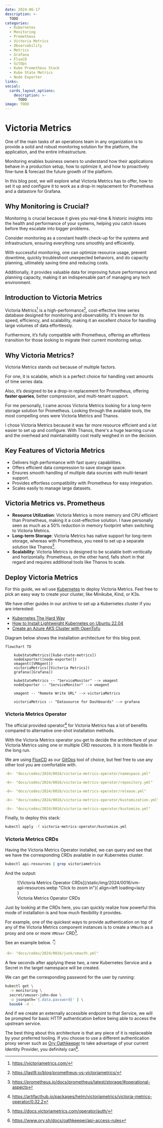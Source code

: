 ```yaml
---
date: 2024-06-17
description: >-
  TODO
categories:
  - Kubernetes
  - Monitoring
  - Prometheus
  - Victoria Metrics
  - Observability
  - Metrics
  - Grafana
  - FluxCD
  - GitOps
  - Kube Prometheus Stack
  - Kube State Metrics
  - Node Exporter
links:
social:
  cards_layout_options:
    description: >-
      TODO
image: TODO
---
```


# Victoria Metrics

<!--
VictoriaMetrics: The Ultimate Guide to High-Performance Monitoring
Top 10 Features of VictoriaMetrics You Need to Know
VictoriaMetrics vs. Prometheus: A Detailed Comparison
Getting Started with VictoriaMetrics: Installation and Setup
Why VictoriaMetrics is the Best Choice for Time Series Database
Scaling with VictoriaMetrics: Tips and Best Practices
How to Optimize Your Monitoring with VictoriaMetrics
VictoriaMetrics for Beginners: A Comprehensive Tutorial
Advanced Querying Techniques in VictoriaMetrics
VictoriaMetrics Performance Tuning: Expert Tips and Tricks
How VictoriaMetrics Can Be Your Drop-In Replacement for Prometheus
Unlocking the Power of VictoriaMetrics: A Prometheus Alternative
VictoriaMetrics vs. Prometheus: Why You Should Switch Today
Step-by-Step Guide to Migrating from Prometheus to VictoriaMetrics
VictoriaMetrics: Superior Performance and Scalability for Your Data
Transform Your Monitoring with VictoriaMetrics: A Prometheus Replacement
The Benefits of Using VictoriaMetrics Over Prometheus
How VictoriaMetrics Simplifies Time Series Data Management
Boost Your Monitoring Efficiency with VictoriaMetrics
VictoriaMetrics: The High-Performance Alternative to Prometheus
From Prometheus to VictoriaMetrics: A Seamless Transition Guide
Why VictoriaMetrics Is the Future of Time Series Databases
Optimizing Your Infrastructure with VictoriaMetrics
A Deep Dive into VictoriaMetrics: Features, Benefits, and Use Cases
VictoriaMetrics: The Scalable Solution for Large-Scale Monitoring
How to Get the Most Out of VictoriaMetrics for Your Monitoring Needs
The Ultimate Comparison: VictoriaMetrics vs. Prometheus
Leveraging VictoriaMetrics for Advanced Monitoring and Analytics
Why Developers Are Choosing VictoriaMetrics Over Prometheus
Effortless Monitoring with VictoriaMetrics: A Complete Guide
-->

One of the main tasks of an operations team in any organization is to provide a
solid and robust monitoring solution for the platform, the application, and the
entire infrastructure.

Monitoring enables business owners to understand how their applications behave
in a production setup, how to optimize it, and how to proactively fine-tune &
forecast the future growth of the platform.

In this blog post, we will explore what Victoria Metrics has to offer, how to
set it up and configure it to work as a drop-in replacement for Prometheus and
a datastore for Grafana.

<!-- more -->

## Why Monitoring is Crucial?

Monitoring is crucial because it gives you real-time & historic insights into
the health and performance of your systems, helping you catch issues before
they escalate into bigger problems.

Consider monitoring as a constant health check-up for the systems and
infrastructure, ensuring everything runs smoothly and efficiently.

With successful monitoring, one can optimize resource usage, prevent downtime,
quickly troubleshoot unexpected behaviors, and do capacity planning, ultimately
saving time and reducing costs.

Additionally, it provides valuable data for improving future performance and
planning capacity, making it an indispensable part of managing any tech
environment.

## Introduction to Victoria Metrics

Victoria Metrics[^vm] is a high-performance[^vm-perf], cost-effective time
series database designed for monitoring and observability. It's known for its
speed, efficiency, and scalability, making it an excellent choice for handling
large volumes of data effortlessly.

Furthermore, it’s fully compatible with Prometheus, offering an effortless
transition for those looking to migrate their current monitoring setup.

## Why Victoria Metrics?

Victoria Metrics stands out because of multiple factors.

For one, it is scalable, which is a perfect choice for handling vast amounts of
time series data.

Also, it’s designed to be a drop-in replacement for Prometheus, offering
**faster queries**, better compression, and multi-tenant support.

For me personally, I came across Victoria Metrics looking for a long-term
storage solution for Prometheus. Looking through the available tools, the most
compelling ones were Victoria Metrics and Thanos.

I chose Victoria Metrics because it was far more resource efficient and a lot
easier to set up and configure. With Thanos, there's a huge learning curve and
the overhead and maintainability cost really weighed in on the decision.

## Key Features of Victoria Metrics

- Delivers high performance with fast query capabilities.
- Offers efficient data compression to save storage space.
- Ensures smooth handling of multiple data sources with multi-tenant support.
- Provides effortless compatibility with Prometheus for easy integration.
- Scales easily to manage large datasets.

## Victoria Metrics vs. Prometheus

- **Resource Utilization**: Victoria Metrics is more memory and CPU efficient
  than Prometheus, making it a cost-effective solution. I have personally seen
  as much as a 50% reduction in memory footprint when switching to Victoria
  Metrics.
- **Long-term Storage**: Victoria Metrics has native support for long-term
  storage, whereas with Prometheus, you need to set up a separate solution like
  Thanos[^prometheus-long-term-storage].
- **Scalability**: Victoria Metrics is designed to be scalable both veritically
  and horizontally. Prometheus, on the other hand, falls short in that regard
  and requires additional tools like Thanos to scale.

## Deploy Victoria Metrics

For this guide, we wil use [Kubernetes](/category/kubernetes/) to deploy
Victoria Metrics. Feel free to pick an easy way to create your cluster, like
Minikube, Kind, or K3s.

We have other guides in our archive to set up a Kubernetes cluster if you are
interested:

- [Kubernetes The Hard Way](./0003-kubernetes-the-hard-way.md)
- [How to Install Lightweight Kubernetes on Ubuntu 22.04](0005-install-k3s-on-ubuntu22.md)
- [Create an Azure AKS Cluster with OpenTofu](./0009-external-secrets-aks-to-aws-ssm.md#step-0-setting-up-azure-managed-kubernetes-cluster)

Diagram below shows the installation architecture for this blog post.

```mermaid
flowchart TD

    kubeStateMetrics([kube-state-metrics])
    nodeExporter([node-exporter])
    vmagent([VMAgent])
    victoriaMetrics([Victoria Metrics])
    grafana([Grafana])

    kubeStateMetrics -- "ServiceMonitor" --> vmagent
    nodeExporter -- "ServiceMonitor" --> vmagent

    vmagent -- "Remote Write URL" --> victoriaMetrics

    victoriaMetrics -- "Datasource for Dashboards" --> grafana
```

### Victoria Metrics Operator

The official provided operator[^vm-operator] for Victoria Metrics has a lot of
benefits compared to alternative one-shot installation methods.

With the Victoria Metrics operator you get to decide the architecture of your
Victoria Metrics using one or multiple CRD resources. It is more flexible in
the long run.

We are using [FluxCD](/category/fluxcd/) as our [GitOps](/category/gitops/)
tool of choice, but feel free to use any other tool you are comfortable with.

```yaml title="victoria-metrics-operator/namespace.yml"
-8<- "docs/codes/2024/0016/victoria-metrics-operator/namespace.yml"
```

```yaml title="victoria-metrics-operator/repository.yml"
-8<- "docs/codes/2024/0016/victoria-metrics-operator/repository.yml"
```

```yaml title="victoria-metrics-operator/release.yml"
-8<- "docs/codes/2024/0016/victoria-metrics-operator/release.yml"
```

```yaml title="victoria-metrics-operator/kustomization.yml"
-8<- "docs/codes/2024/0016/victoria-metrics-operator/kustomization.yml"
```

```yaml title="victoria-metrics-operator/kustomize.yml"
-8<- "docs/codes/2024/0016/victoria-metrics-operator/kustomize.yml"
```

Finally, to deploy this stack:

```bash title="" linenums="0"
kubectl apply -f victoria-metrics-operator/kustomize.yml
```

### Victoria Metrics CRDs

Having the Victoria Metrics Operator installed, we can query and see that we
have the corresponding CRDs available in our Kubernetes cluster.

```bash title="" linenums="0"
kubectl api-resources | grep victoriametrics
```

And the output:

<figure markdown="span">
  ![Victoria Metrics Operator CRDs](/static/img/2024/0016/vm-api-resources.webp "Click to zoom in"){ align=left loading=lazy }
  <figcaption>Victoria Metrics Operator CRDs</figcaption>
</figure>

Just by looking at the CRDs here, you can quickly realize how powerful this
mode of installation is and how much flexibility it provides.

For example, one of the quickest ways to provide authentication on top of any
of the Victoria Metrics component instances is to create a `VMAuth` as a proxy
and one or more `VMUser` CRD[^vmauth].

See an example below. :point_down:

```yaml title=""
-8<- "docs/codes/2024/0016/junk/vmauth.yml"
```

A few seconds after applying these two, a new Kubernetes Service and a Secret
in the target namespace will be created.

We can get the corresponding password for the user by running:

```bash title="" linenums="0"
kubectl get \
  -n monitoring \
  secret/vmuser-john-doe \
  -o jsonpath='{.data.password}' | \
  base64 -d -
```

And if we create an externally accessible endpoint to that Service, we will be
prompted for basic HTTP authentication before being able to access the upstream
service.

The best thing about this architecture is that any piece of it is replaceable
by your preferred tooling. If you choose to use a different authentication
proxy server such as [Ory Oathkeeper](/category/oathkeeper/) to take advantage
of your current Identity Provider, you definitely can[^oathkeeper-access-rules].

<!--
Introduction

    Brief introduction to VictoriaMetrics
    Importance of monitoring systems in modern infrastructure
    Purpose of the article: Why consider VictoriaMetrics as a Prometheus replacement

1. Overview of VictoriaMetrics

    What is VictoriaMetrics?
    Key features and capabilities
    Typical use cases and industry adoption

2. VictoriaMetrics vs. Prometheus

    Performance Comparison
        Query performance and speed
        Storage efficiency and data retention
    Scalability
        Handling large-scale data
        Horizontal and vertical scaling capabilities
    Resource Usage
        Memory and CPU efficiency
        Cost-effectiveness in terms of infrastructure

3. Seamless Transition from Prometheus to VictoriaMetrics

    Drop-In Replacement Explained
    Compatibility with Prometheus Query Language (PromQL)
    Step-by-Step Migration Guide
        Data migration strategies
        Configuration and setup
        Testing and validation

4. Unique Features of VictoriaMetrics

    Built-in Multi-Tenant Support
    Advanced Compression Algorithms
    Native support for Prometheus Remote Write API
    Long-term storage solutions
    High availability and fault tolerance

5. Practical Use Cases and Case Studies

    Real-world examples of VictoriaMetrics deployment
    Case studies highlighting performance improvements
    Testimonials from companies that switched from Prometheus

6. Optimization and Best Practices

    Tips for optimizing VictoriaMetrics performance
    Best practices for data ingestion and retention
    Query optimization techniques

7. Tools and Integrations

    Compatible tools and integrations
    Using Grafana with VictoriaMetrics
    Alerting and visualization tools

8. Troubleshooting and Support

    Common issues and solutions
    Community and enterprise support options
    Documentation and resources

9.  Conclusion

    Recap of VictoriaMetrics benefits
    Final thoughts on why VictoriaMetrics is a superior choice
    Call to action: Try VictoriaMetrics today

10. Additional Resources

    Links to official documentation
    Tutorials and guides for deeper learning
    Community forums and discussion groups

11. FAQs

    Address common questions about VictoriaMetrics
    Provide quick answers and direct links to detailed sections of the blog
-->

[^vm]: https://victoriametrics.com/
[^vm-perf]: https://last9.io/blog/prometheus-vs-victoriametrics/
[^prometheus-long-term-storage]: https://prometheus.io/docs/prometheus/latest/storage/#operational-aspects
[^vm-operator]: https://artifacthub.io/packages/helm/victoriametrics/victoria-metrics-operator/0.32.2
[^vmauth]: https://docs.victoriametrics.com/operator/auth/
[^oathkeeper-access-rules]: https://www.ory.sh/docs/oathkeeper/api-access-rules
